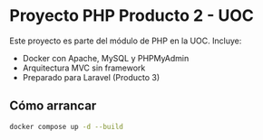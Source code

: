 # Proyecto PHP Producto 2 - UOC

Este proyecto es parte del módulo de PHP en la UOC. Incluye:

- Docker con Apache, MySQL y PHPMyAdmin
- Arquitectura MVC sin framework
- Preparado para Laravel (Producto 3)

## Cómo arrancar

```bash
docker compose up -d --build
